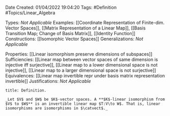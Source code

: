 <div class="topSpace"></div>

Date Created: 01/04/2022 19:04:20
Tags: #Definition #Topics/Linear_Algebra

Types: _Not Applicable_
Examples: [[Coordinate Representation of Finite-dim. Vector Spaces]], [[Matrix Representation of a Linear Map]], [[Basis Transition Map; Change of Basis Matrix]], [[Identity Function]]
Constructions: [[Isomorphic Vector Spaces]]
Generalizations: _Not Applicable_

Properties: [[Linear isomorphism preserve dimensions of subspaces]]
Sufficiencies: [[Linear map between vector spaces of same dimension is injective iff surjective]], [[Linear map to a lower dimensional space is not injective]], [[Linear map to a larger dimensional space is not surjective]]
Equivalences: [[Linear map invertible repr under basis matrix representation invertible]]
Justifications: _Not Applicable_

``` ad-Definition
title: Definition.

_Let $V$ and $W$ be $K$-vector spaces. A **$K$-linear isomorphism from $V$ to $W$** is an invertible linear map $T:V\to W$. That is, linear isomorphisms are isomorphisms in $\catvect$._

```
